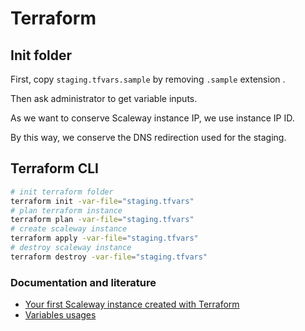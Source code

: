 # Terraform

## Init folder

First, copy `staging.tfvars.sample` by removing `.sample` extension .

Then ask administrator to get variable inputs.

As we want to conserve Scaleway instance IP, we use instance IP ID.

By this way, we conserve the DNS redirection used for the staging.

## Terraform CLI

```bash
# init terraform folder
terraform init -var-file="staging.tfvars"
# plan terraform instance
terraform plan -var-file="staging.tfvars"
# create scaleway instance
terraform apply -var-file="staging.tfvars"
# destroy scaleway instance
terraform destroy -var-file="staging.tfvars"
```

### Documentation and literature
- [Your first Scaleway instance created with Terraform](https://www.scaleway.com/en/docs/deploy-your-first-terraform-infrastructure-on-scaleway/)
- [Variables usages](https://www.terraform.io/docs/language/values/variables.html#variable-definitions-tfvars-files)
